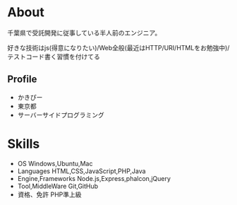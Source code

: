 # About
千葉県で受託開発に従事している半人前のエンジニア。

好きな技術はjs(得意になりたい)/Web全般(最近はHTTP/URI/HTMLをお勉強中)/テストコード書く習慣を付けてる

## Profile
- かきぴー
- 東京都
- サーバーサイドプログラミング

# Skills
- OS Windows,Ubuntu,Mac
- Languages HTML,CSS,JavaScript,PHP,Java
- Engine,Frameworks Node.js,Express,phalcon,jQuery
- Tool,MiddleWare Git,GitHub
- 資格、免許 PHP準上級
